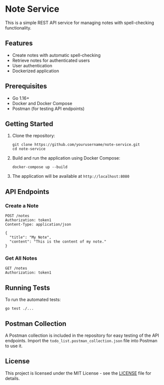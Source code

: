 # Note Service

This is a simple REST API service for managing notes with spell-checking functionality.

## Features

- Create notes with automatic spell-checking
- Retrieve notes for authenticated users
- User authentication
- Dockerized application

## Prerequisites

- Go 1.16+
- Docker and Docker Compose
- Postman (for testing API endpoints)

## Getting Started

1. Clone the repository:
   ```
   git clone https://github.com/yourusername/note-service.git
   cd note-service
   ```

2. Build and run the application using Docker Compose:
   ```
   docker-compose up --build
   ```

3. The application will be available at `http://localhost:8080`

## API Endpoints

### Create a Note

```
POST /notes
Authorization: token1
Content-Type: application/json

{
  "title": "My Note",
  "content": "This is the content of my note."
}
```

### Get All Notes

```
GET /notes
Authorization: token1
```

## Running Tests

To run the automated tests:

```
go test ./...
```

## Postman Collection

A Postman collection is included in the repository for easy testing of the API endpoints. Import the `todo_list.postman_collection.json` file into Postman to use it.


## License

This project is licensed under the MIT License - see the [LICENSE](LICENSE) file for details.
